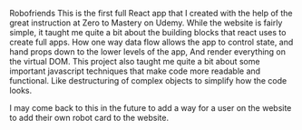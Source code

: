 Robofriends
This is the first full React app that I created with the help of the great instruction at Zero to Mastery on Udemy. While the website is fairly simple, it taught me quite a bit about the building blocks that react uses to create full apps. How one way data flow allows the app to control state, and hand props down to the lower levels of the app, And render everything on the virtual DOM. This project also taught me quite a bit about some important javascript techniques that make code more readable and functional. Like destructuring of complex objects to simplify how the code looks.

I may come back to this in the future to add a way for a user on the website to add their own robot card to the website.
